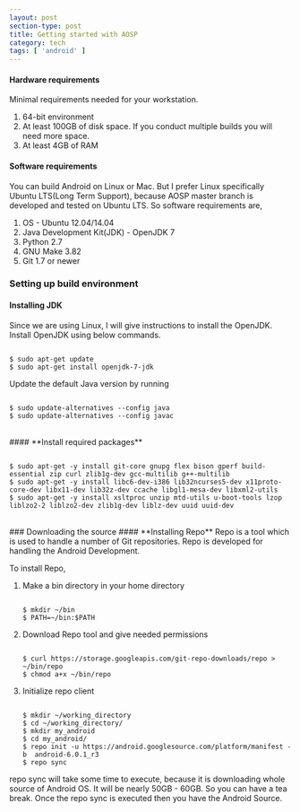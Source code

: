 ```yaml
---
layout: post
section-type: post
title: Getting started with AOSP
category: tech
tags: [ 'android' ]
---
```


#### **Hardware requirements**

Minimal requirements needed for your workstation.

1. 64-bit environment
2. At least 100GB of disk space. If you conduct multiple builds you will need more space.
3. At least 4GB of RAM

#### **Software requirements**

You can build Android on Linux or Mac. But I prefer Linux specifically Ubuntu LTS(Long Term Support), because AOSP master branch is developed and tested on Ubuntu LTS. So software requirements are,

1. OS - Ubuntu 12.04/14.04
2. Java Development Kit(JDK) - OpenJDK 7
3. Python 2.7
4. GNU Make 3.82
5. Git 1.7 or newer

### Setting up build environment
#### **Installing JDK**

Since we are using Linux, I will give instructions to install the OpenJDK. Install OpenJDK using below commands.
<pre><code data-trim class="bash">
$ sudo apt-get update
$ sudo apt-get install openjdk-7-jdk
</code></pre>

Update the default Java version by running
<pre><code data-trim class="bash">
$ sudo update-alternatives --config java
$ sudo update-alternatives --config javac
</code></pre>

<br/>
#### **Install required packages**
<pre><code data-trim class="bash">
$ sudo apt-get -y install git-core gnupg flex bison gperf build-essential zip curl zlib1g-dev gcc-multilib g++-multilib 
$ sudo apt-get -y install libc6-dev-i386 lib32ncurses5-dev x11proto-core-dev libx11-dev lib32z-dev ccache libgl1-mesa-dev libxml2-utils 
$ sudo apt-get -y install xsltproc unzip mtd-utils u-boot-tools lzop liblzo2-2 liblzo2-dev zlib1g-dev liblz-dev uuid uuid-dev
</code></pre>

<br/>
### Downloading the source
#### **Installing Repo**
Repo is a tool which is used to handle a number of Git repositories. Repo is developed for handling the Android Development. 

To install Repo,
<ol>
<li>Make a bin directory in your home directory</li>
<pre><code data-trim class="bash">
$ mkdir ~/bin
$ PATH=~/bin:$PATH
</code></pre>

<li>Download Repo tool and give needed permissions</li>
<pre><code data-trim class="bash">
$ curl https://storage.googleapis.com/git-repo-downloads/repo > ~/bin/repo
$ chmod a+x ~/bin/repo
</code></pre>

<li>Initialize repo client</li>
<pre><code data-trim class="bash">
$ mkdir ~/working_directory
$ cd ~/working_directory/
$ mkdir my_android
$ cd my_android/ 
$ repo init -u https://android.googlesource.com/platform/manifest -b  android-6.0.1_r3
$ repo sync
</code></pre>
</ol>

repo sync will take some time to execute, because it is downloading whole source of Android OS. It will be nearly 50GB - 60GB. So you can have a tea break. Once the repo sync is executed then you have the Android Source. 
